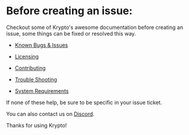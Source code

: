 # Before creating an issue: 

Checkout some of Krypto's awesome documentation before creating an issue, some things can be fixed or resolved this way. 


- [Known Bugs & Issues](https://github.com/jdc20181/Krypto/issues/1)

- [Licensing](https://github.com/jdc20181/Krypto/blob/master/Docs/Licensing.md)

- [Contributing](https://github.com/jdc20181/Krypto/blob/master/Docs/contributing.md)

- [Trouble Shooting](https://github.com/jdc20181/Krypto/blob/master/Docs/troubleshooting.md)

- [System Requirements](https://github.com/jdc20181/Krypto/tree/master/Releases#system-requirements)

If none of these help, be sure to be specific in your issue ticket. 

You can also contact us on [Discord](https://discord.gg/SwgGCuX). 


Thanks for using Krypto! 

